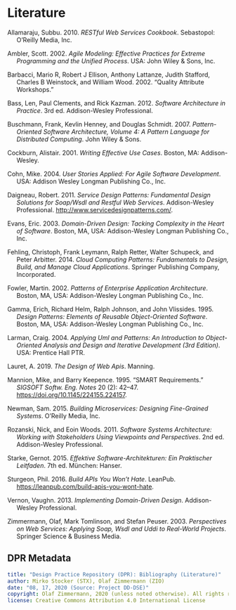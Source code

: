 # Literature

<!--

How to update this file:

1. Remove the HTML code below this comment (up to metadata section) and replace it with an empty table 

|Key|Literature|
|:--|:---------|

2. Run the following command from the repository root:

perl -ne '/@([\w:]+)/ && print "|$1|\@$1|\n";' **/*.md | sort | uniq  

3. Copy the output below the table (and remove refs like @docsoc),

4. Run the following command
 
pandoc -s --metadata link-citations=true --bibliography DPR-ReferencesMaster.bib --filter pandoc-citeproc background-information/literature.md

5. Copy the generated bibliography (start from "<div id="refs" class="references hanging-indent" role="doc-bibliography">"), and replace the markdown table below this comment with the copied HTML.

 -->

<div id="refs" class="references hanging-indent" role="doc-bibliography">
<div id="ref-Allamaraju:2010">
<p>Allamaraju, Subbu. 2010. <em>RESTful Web Services Cookbook</em>. Sebastopol: O’Reilly Media, Inc.</p>
</div>
<div id="ref-Ambler:2002">
<p>Ambler, Scott. 2002. <em>Agile Modeling: Effective Practices for Extreme Programming and the Unified Process</em>. USA: John Wiley &amp; Sons, Inc.</p>
</div>
<div id="ref-Barbacci:2002">
<p>Barbacci, Mario R, Robert J Ellison, Anthony Lattanze, Judith Stafford, Charles B Weinstock, and William Wood. 2002. “Quality Attribute Workshops.”</p>
</div>
<div id="ref-Bass:2012">
<p>Bass, Len, Paul Clements, and Rick Kazman. 2012. <em>Software Architecture in Practice</em>. 3rd ed. Addison-Wesley Professional.</p>
</div>
<div id="ref-Buschmann:2007">
<p>Buschmann, Frank, Kevlin Henney, and Douglas Schmidt. 2007. <em>Pattern-Oriented Software Architecture, Volume 4: A Pattern Language for Distributed Computing</em>. John Wiley &amp; Sons.</p>
</div>
<div id="ref-Cockburn:2001">
<p>Cockburn, Alistair. 2001. <em>Writing Effective Use Cases</em>. Boston, MA: Addison-Wesley.</p>
</div>
<div id="ref-Cohn:2004">
<p>Cohn, Mike. 2004. <em>User Stories Applied: For Agile Software Development</em>. USA: Addison Wesley Longman Publishing Co., Inc.</p>
</div>
<div id="ref-Daigneau:2011">
<p>Daigneau, Robert. 2011. <em>Service Design Patterns: Fundamental Design Solutions for Soap/Wsdl and Restful Web Services</em>. Addison-Wesley Professional. <a href="http://www.servicedesignpatterns.com/">http://www.servicedesignpatterns.com/</a>.</p>
</div>
<div id="ref-Evans:2003">
<p>Evans, Eric. 2003. <em>Domain-Driven Design: Tacking Complexity in the Heart of Software</em>. Boston, MA, USA: Addison-Wesley Longman Publishing Co., Inc.</p>
</div>
<div id="ref-Fehling:2014">
<p>Fehling, Christoph, Frank Leymann, Ralph Retter, Walter Schupeck, and Peter Arbitter. 2014. <em>Cloud Computing Patterns: Fundamentals to Design, Build, and Manage Cloud Applications</em>. Springer Publishing Company, Incorporated.</p>
</div>
<div id="ref-Fowler:2002">
<p>Fowler, Martin. 2002. <em>Patterns of Enterprise Application Architecture</em>. Boston, MA, USA: Addison-Wesley Longman Publishing Co., Inc.</p>
</div>
<div id="ref-Gamma:1995">
<p>Gamma, Erich, Richard Helm, Ralph Johnson, and John Vlissides. 1995. <em>Design Patterns: Elements of Reusable Object-Oriented Software</em>. Boston, MA, USA: Addison-Wesley Longman Publishing Co., Inc.</p>
</div>
<div id="ref-Larman:2004">
<p>Larman, Craig. 2004. <em>Applying Uml and Patterns: An Introduction to Object-Oriented Analysis and Design and Iterative Development (3rd Edition)</em>. USA: Prentice Hall PTR.</p>
</div>
<div id="ref-Lauret:2019">
<p>Lauret, A. 2019. <em>The Design of Web Apis</em>. Manning.</p>
</div>
<div id="ref-MannionKeepence:1995">
<p>Mannion, Mike, and Barry Keepence. 1995. “SMART Requirements.” <em>SIGSOFT Softw. Eng. Notes</em> 20 (2): 42–47. <a href="https://doi.org/10.1145/224155.224157">https://doi.org/10.1145/224155.224157</a>.</p>
</div>
<div id="ref-Newman:2015">
<p>Newman, Sam. 2015. <em>Building Microservices: Designing Fine-Grained Systems</em>. O’Reilly Media, Inc.</p>
</div>
<div id="ref-RozanskiWoods:2005">
<p>Rozanski, Nick, and Eoin Woods. 2011. <em>Software Systems Architecture: Working with Stakeholders Using Viewpoints and Perspectives</em>. 2nd ed. Addison-Wesley Professional.</p>
</div>
<div id="ref-Starke:2015">
<p>Starke, Gernot. 2015. <em>Effektive Software-Architekturen: Ein Praktischer Leitfaden</em>. 7th ed. München: Hanser.</p>
</div>
<div id="ref-Sturgeon:2016">
<p>Sturgeon, Phil. 2016. <em>Build APIs You Won’t Hate</em>. LeanPub. <a href="https://leanpub.com/build-apis-you-wont-hate">https://leanpub.com/build-apis-you-wont-hate</a>.</p>
</div>
<div id="ref-Vernon:2013">
<p>Vernon, Vaughn. 2013. <em>Implementing Domain-Driven Design</em>. Addison-Wesley Professional.</p>
</div>
<div id="ref-Zimmermann:2003">
<p>Zimmermann, Olaf, Mark Tomlinson, and Stefan Peuser. 2003. <em>Perspectives on Web Services: Applying Soap, Wsdl and Uddi to Real-World Projects</em>. Springer Science &amp; Business Media.</p>
</div>
</div>

<!-- keep/update the metadata below when updating the page: -->

## DPR Metadata

```yaml
title: "Design Practice Repository (DPR): Bibliography (Literature)"
author: Mirko Stocker (STX), Olaf Zimmermann (ZIO)
date: "08, 17, 2020 (Source: Project DD-DSE)"
copyright: Olaf Zimmermann, 2020 (unless noted otherwise). All rights reserved.
license: Creative Commons Attribution 4.0 International License
```
